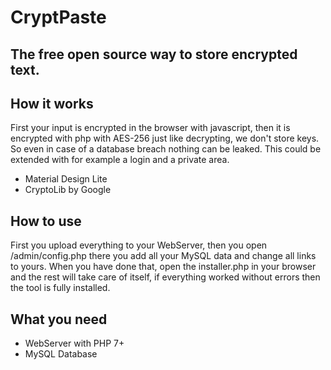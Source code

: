 # CryptPaste
## The free open source way to store encrypted text.

## How it works
First your input is encrypted in the browser with javascript, then it is encrypted with php with AES-256 just like decrypting, we don't store keys. So even in case of a database breach nothing can be leaked. This could be extended with for example a login and a private area. 

- Material Design Lite
- CryptoLib by Google

## How to use

First you upload everything to your WebServer, then you open /admin/config.php there you add all your MySQL data and change all links to yours.  When you have done that, open the installer.php in your browser and the rest will take care of itself, if everything worked without errors then the tool is fully installed.

## What you need

- WebServer with PHP 7+
- MySQL Database
